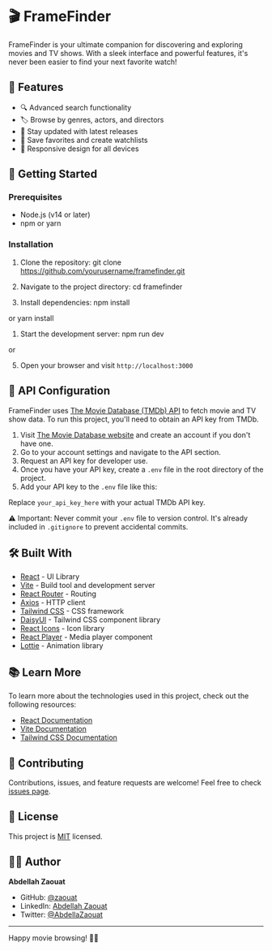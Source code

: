 # 🎬 FrameFinder

<!-- ![FrameFinder Logo](https://your-logo-url-here.com/logo.png) -->

FrameFinder is your ultimate companion for discovering and exploring movies and TV shows. With a sleek interface and powerful features, it's never been easier to find your next favorite watch!

## 🌟 Features

- 🔍 Advanced search functionality
- 🏷️ Browse by genres, actors, and directors
- 📅 Stay updated with latest releases
- 💾 Save favorites and create watchlists
- 📱 Responsive design for all devices

## 🚀 Getting Started

### Prerequisites

- Node.js (v14 or later)
- npm or yarn

### Installation

1. Clone the repository:
git clone https://github.com/yourusername/framefinder.git

1. Navigate to the project directory:
cd framefinder

1. Install dependencies:
npm install

or
yarn install

1. Start the development server:
npm run dev

or

5. Open your browser and visit `http://localhost:3000`

## 🔑 API Configuration

FrameFinder uses [The Movie Database (TMDb) API](https://www.themoviedb.org/documentation/api) to fetch movie and TV show data. To run this project, you'll need to obtain an API key from TMDb.

1. Visit [The Movie Database website](https://www.themoviedb.org/) and create an account if you don't have one.
2. Go to your account settings and navigate to the API section.
3. Request an API key for developer use.
4. Once you have your API key, create a `.env` file in the root directory of the project.
5. Add your API key to the `.env` file like this:
   
Replace `your_api_key_here` with your actual TMDb API key.

⚠️ Important: Never commit your `.env` file to version control. It's already included in `.gitignore` to prevent accidental commits.

## 🛠️ Built With

- [React](https://reactjs.org/) - UI Library
- [Vite](https://vitejs.dev/) - Build tool and development server
- [React Router](https://reactrouter.com/) - Routing
- [Axios](https://axios-http.com/) - HTTP client
- [Tailwind CSS](https://tailwindcss.com/) - CSS framework
- [DaisyUI](https://daisyui.com/) - Tailwind CSS component library
- [React Icons](https://react-icons.github.io/react-icons/) - Icon library
- [React Player](https://github.com/CookPete/react-player) - Media player component
- [Lottie](https://airbnb.design/lottie/) - Animation library

## 📚 Learn More

To learn more about the technologies used in this project, check out the following resources:

- [React Documentation](https://reactjs.org/docs/getting-started.html)
- [Vite Documentation](https://vitejs.dev/guide/)
- [Tailwind CSS Documentation](https://tailwindcss.com/docs)

## 🤝 Contributing

Contributions, issues, and feature requests are welcome! Feel free to check [issues page](https://github.com/yourusername/framefinder/issues).

## 📝 License

This project is [MIT](https://opensource.org/licenses/MIT) licensed.

## 👨‍💻 Author

**Abdellah Zaouat**

- GitHub: [@zaouat](https://github.com/zaouat)
- LinkedIn: [Abdellah Zaouat](https://www.linkedin.com/in/abdellah-zaouat-17a628198)
- Twitter: [@AbdellaZaouat](https://twitter.com/AbdellaZaouat)

---

Happy movie browsing! 🍿🎥
